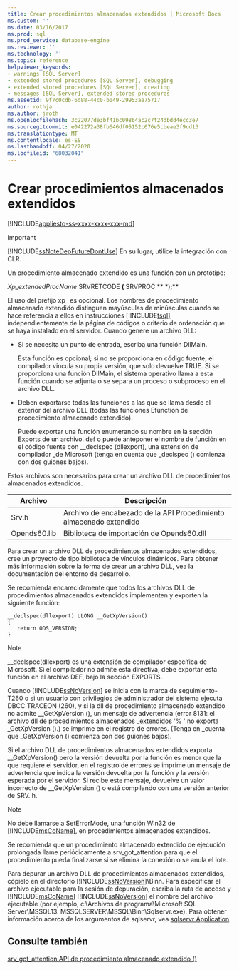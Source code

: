 ```yaml
---
title: Crear procedimientos almacenados extendidos | Microsoft Docs
ms.custom: ''
ms.date: 03/16/2017
ms.prod: sql
ms.prod_service: database-engine
ms.reviewer: ''
ms.technology: ''
ms.topic: reference
helpviewer_keywords:
- warnings [SQL Server]
- extended stored procedures [SQL Server], debugging
- extended stored procedures [SQL Server], creating
- messages [SQL Server], extended stored procedures
ms.assetid: 9f7c0cdb-6d88-44c0-b049-29953ae75717
author: rothja
ms.author: jroth
ms.openlocfilehash: 3c22077de3bf41bc09864ac2c7f24dbdd4ecc3e7
ms.sourcegitcommit: e042272a38fb646df05152c676e5cbeae3f9cd13
ms.translationtype: MT
ms.contentlocale: es-ES
ms.lasthandoff: 04/27/2020
ms.locfileid: "68032041"
---
```

# <a name="creating-extended-stored-procedures"></a>Crear procedimientos almacenados extendidos
[!INCLUDE[appliesto-ss-xxxx-xxxx-xxx-md](../../includes/appliesto-ss-xxxx-xxxx-xxx-md.md)]
    
> [!IMPORTANT]  
>  [!INCLUDE[ssNoteDepFutureDontUse](../../includes/ssnotedepfuturedontuse-md.md)] En su lugar, utilice la integración con CLR.  
  
 Un procedimiento almacenado extendido es una función con un prototipo:  
  
 *Xp_extendedProcName* SRVRETCODE **(** SRVPROC ** \*);**  
  
 El uso del prefijo xp_ es opcional. Los nombres de procedimiento almacenado extendido distinguen mayúsculas de minúsculas cuando se hace referencia a ellos en instrucciones [!INCLUDE[tsql](../../includes/tsql-md.md)], independientemente de la página de códigos o criterio de ordenación que se haya instalado en el servidor. Cuando genere un archivo DLL:  
  
-   Si se necesita un punto de entrada, escriba una función DllMain.  
  
     Esta función es opcional; si no se proporciona en código fuente, el compilador vincula su propia versión, que solo devuelve TRUE. Si se proporciona una función DllMain, el sistema operativo llama a esta función cuando se adjunta o se separa un proceso o subproceso en el archivo DLL.  
  
-   Deben exportarse todas las funciones a las que se llama desde el exterior del archivo DLL (todas las funciones Efunction de procedimiento almacenado extendido).  
  
     Puede exportar una función enumerando su nombre en la sección Exports de un archivo. def o puede anteponer el nombre de función en el código fuente con __declspec (dllexport), una extensión de compilador \_de Microsoft (tenga en cuenta que _declspec () comienza con dos guiones bajos).  
  
 Estos archivos son necesarios para crear un archivo DLL de procedimientos almacenados extendidos.  
  
|Archivo|Descripción|  
|----------|-----------------|  
|Srv.h|Archivo de encabezado de la API Procedimiento almacenado extendido|  
|Opends60.lib|Biblioteca de importación de Opends60.dll|  
  
 Para crear un archivo DLL de procedimientos almacenados extendidos, cree un proyecto de tipo biblioteca de vínculos dinámicos. Para obtener más información sobre la forma de crear un archivo DLL, vea la documentación del entorno de desarrollo.  
  
 Se recomienda encarecidamente que todos los archivos DLL de procedimientos almacenados extendidos implementen y exporten la siguiente función:  
  
```  
__declspec(dllexport) ULONG __GetXpVersion()  
{  
   return ODS_VERSION;  
}  
```  
  
> [!NOTE]  
>  __declspec(dllexport) es una extensión de compilador específica de Microsoft. Si el compilador no admite esta directiva, debe exportar esta función en el archivo DEF, bajo la sección EXPORTS.  
  
 Cuando [!INCLUDE[ssNoVersion](../../includes/ssnoversion-md.md)] se inicia con la marca de seguimiento-T260 o si un usuario con privilegios de administrador del sistema ejecuta DBCC TRACEON (260), y si la dll de procedimiento almacenado extendido no admite __GetXpVersion (), un mensaje de advertencia (error 8131: el archivo dll de procedimientos almacenados \_extendidos '% ' no exporta _GetXpVersion ().) se imprime en el registro de errores. (Tenga en \_cuenta que _GetXpVersion () comienza con dos guiones bajos).  
  
 Si el archivo DLL de procedimientos almacenados extendidos exporta __GetXpVersion() pero la versión devuelta por la función es menor que la que requiere el servidor, en el registro de errores se imprime un mensaje de advertencia que indica la versión devuelta por la función y la versión esperada por el servidor. Si recibe este mensaje, devuelve un valor incorrecto de \__GetXpVersion () o está compilando con una versión anterior de SRV. h.  
  
> [!NOTE]  
>  No debe llamarse a SetErrorMode, una función Win32 de [!INCLUDE[msCoName](../../includes/msconame-md.md)], en procedimientos almacenados extendidos.  
  
 Se recomienda que un procedimiento almacenado extendido de ejecución prolongada llame periódicamente a srv_got_attention para que el procedimiento pueda finalizarse si se elimina la conexión o se anula el lote.  
  
 Para depurar un archivo DLL de procedimientos almacenados extendidos, cópielo en el directorio [!INCLUDE[ssNoVersion](../../includes/ssnoversion-md.md)]\Binn. Para especificar el archivo ejecutable para la sesión de depuración, escriba la ruta de acceso y [!INCLUDE[msCoName](../../includes/msconame-md.md)] [!INCLUDE[ssNoVersion](../../includes/ssnoversion-md.md)] el nombre del archivo ejecutable (por ejemplo, c:\Archivos de programa\Microsoft SQL Server\MSSQL13. MSSQLSERVER\MSSQL\Binn\Sqlservr.exe). Para obtener información acerca de los argumentos de sqlservr, vea [sqlservr Application](../../tools/sqlservr-application.md).  
  
## <a name="see-also"></a>Consulte también  
 [srv_got_attention API de procedimiento almacenado extendido &#40;&#41;](../../relational-databases/extended-stored-procedures-reference/srv-got-attention-extended-stored-procedure-api.md)  
  
  
